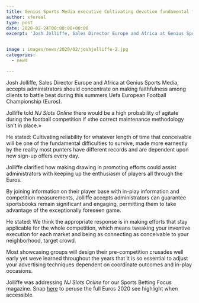 ```yaml
---
title: Genius Sports Media executive Cultivating devotion fundamental for Euros success
author: xforeal 
type: post
date: 2020-02-24T00:00:00+00:00
excerpt: 'Josh Jolliffe, Sales Director Europe and Africa at Genius Sports Media, accepts administrators should concentrate on making devotion among clients to battle beat during this summers Uefa European Football Championship (Euros) '


image : images/news/2020/02/joshjolliffe-2.jpg
categories:
  - news

---
```

Josh Jolliffe, Sales Director Europe and Africa at Genius Sports Media, accepts administrators should concentrate on making faithfulness among clients to battle beat during this summers Uefa European Football Championship (Euros). 

Jolliffe told _NJ Slots Online_ there would be a high probability of agitate during the football competition if &#171;the correct maintenance methodology isn&#8217;t in place.&#187; 

He stated: Cultivating reliability for whatever length of time that conceivable will be one of the fundamental difficulties to survive, made more earnestly by the reality most punters have different records and are dependent upon new sign-up offers every day. 

Jolliffe clarified how making drawing in promoting efforts could assist administrators with keeping up the enthusiasm of players all through the Euros. 

By joining information on their player base with in-play information and competition measurements, Jolliffe accepts administrators can guarantee sportsbooks remain significant and engaging, permitting them to take advantage of the exceptionally foreseen game. 

He stated: We think the appropriate response is in making efforts that stay applicable for the whole competition, which means tweaking your inventive execution for each market and being as connecting as conceivable to your neighborhood, target crowd. 

Most showcasing groups will design their pre-competition crusades well early yet weve learned throughout the years that it is so essential to adjust your advertising techniques dependent on coordinate outcomes and in-play occasions. 

Jolliffe was addressing _NJ Slots Online_ for our Sports Betting Focus magazine. Snap [here][1] to peruse the full Euros 2020 see highlight when accessible.

 [1]: #